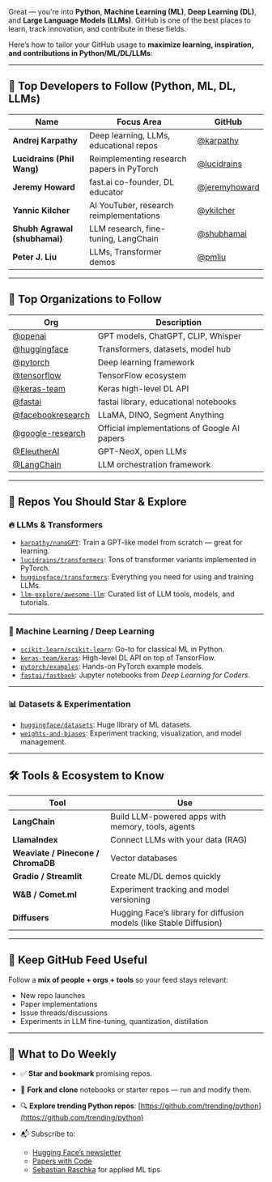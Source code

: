 Great — you're into **Python**, **Machine Learning (ML)**, **Deep Learning (DL)**, and **Large Language Models (LLMs)**. GitHub is one of the best places to learn, track innovation, and contribute in these fields.

Here’s how to tailor your GitHub usage to **maximize learning, inspiration, and contributions in Python/ML/DL/LLMs**:

---

## 🎯 Top Developers to Follow (Python, ML, DL, LLMs)

| Name                          | Focus Area                                | GitHub                                           |
| ----------------------------- | ----------------------------------------- | ------------------------------------------------ |
| **Andrej Karpathy**           | Deep learning, LLMs, educational repos    | [@karpathy](https://github.com/karpathy)         |
| **Lucidrains (Phil Wang)**    | Reimplementing research papers in PyTorch | [@lucidrains](https://github.com/lucidrains)     |
| **Jeremy Howard**             | fast.ai co-founder, DL educator           | [@jeremyhoward](https://github.com/jeremyhoward) |
| **Yannic Kilcher**            | AI YouTuber, research reimplementations   | [@ykilcher](https://github.com/ykilcher)         |
| **Shubh Agrawal (shubhamai)** | LLM research, fine-tuning, LangChain      | [@shubhamai](https://github.com/shubhamai)       |
| **Peter J. Liu**              | LLMs, Transformer demos                   | [@pmliu](https://github.com/pmliu)               |

---

## 🏢 Top Organizations to Follow

| Org                                                      | Description                                  |
| -------------------------------------------------------- | -------------------------------------------- |
| [@openai](https://github.com/openai)                     | GPT models, ChatGPT, CLIP, Whisper           |
| [@huggingface](https://github.com/huggingface)           | Transformers, datasets, model hub            |
| [@pytorch](https://github.com/pytorch)                   | Deep learning framework                      |
| [@tensorflow](https://github.com/tensorflow)             | TensorFlow ecosystem                         |
| [@keras-team](https://github.com/keras-team)             | Keras high-level DL API                      |
| [@fastai](https://github.com/fastai)                     | fastai library, educational notebooks        |
| [@facebookresearch](https://github.com/facebookresearch) | LLaMA, DINO, Segment Anything                |
| [@google-research](https://github.com/google-research)   | Official implementations of Google AI papers |
| [@EleutherAI](https://github.com/EleutherAI)             | GPT-NeoX, open LLMs                          |
| [@LangChain](https://github.com/langchain-ai)            | LLM orchestration framework                  |

---

## 🧠 Repos You Should Star & Explore

### 🔥 LLMs & Transformers

* [`karpathy/nanoGPT`](https://github.com/karpathy/nanoGPT): Train a GPT-like model from scratch — great for learning.
* [`lucidrains/transformers`](https://github.com/lucidrains): Tons of transformer variants implemented in PyTorch.
* [`huggingface/transformers`](https://github.com/huggingface/transformers): Everything you need for using and training LLMs.
* [`llm-explore/awesome-llm`](https://github.com/llm-explore/awesome-llm): Curated list of LLM tools, models, and tutorials.

---

### 🤖 Machine Learning / Deep Learning

* [`scikit-learn/scikit-learn`](https://github.com/scikit-learn/scikit-learn): Go-to for classical ML in Python.
* [`keras-team/keras`](https://github.com/keras-team/keras): High-level DL API on top of TensorFlow.
* [`pytorch/examples`](https://github.com/pytorch/examples): Hands-on PyTorch example models.
* [`fastai/fastbook`](https://github.com/fastai/fastbook): Jupyter notebooks from *Deep Learning for Coders*.

---

### 📊 Datasets & Experimentation

* [`huggingface/datasets`](https://github.com/huggingface/datasets): Huge library of ML datasets.
* [`weights-and-biases`](https://github.com/wandb/client): Experiment tracking, visualization, and model management.

---

## 🛠 Tools & Ecosystem to Know

| Tool                               | Use                                                                 |
| ---------------------------------- | ------------------------------------------------------------------- |
| **LangChain**                      | Build LLM-powered apps with memory, tools, agents                   |
| **LlamaIndex**                     | Connect LLMs with your data (RAG)                                   |
| **Weaviate / Pinecone / ChromaDB** | Vector databases                                                    |
| **Gradio / Streamlit**             | Create ML/DL demos quickly                                          |
| **W\&B / Comet.ml**                | Experiment tracking and model versioning                            |
| **Diffusers**                      | Hugging Face’s library for diffusion models (like Stable Diffusion) |

---

## 🔁 Keep GitHub Feed Useful

Follow a **mix of people + orgs + tools** so your feed stays relevant:

* New repo launches
* Paper implementations
* Issue threads/discussions
* Experiments in LLM fine-tuning, quantization, distillation

---

## 🧭 What to Do Weekly

* ✅ **Star and bookmark** promising repos.
* 📝 **Fork and clone** notebooks or starter repos — run and modify them.
* 🔍 **Explore trending Python repos**: [https://github.com/trending/python](https://github.com/trending/python)
* 📬 Subscribe to:

  * [Hugging Face’s newsletter](https://huggingface.co/blog)
  * [Papers with Code](https://paperswithcode.com)
  * [Sebastian Raschka](https://github.com/rasbt) for applied ML tips

